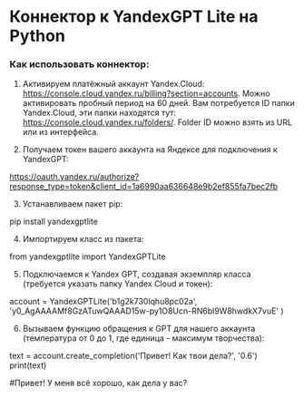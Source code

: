# Коннектор к YandexGPT Lite на Python

### Как использовать коннектор:

1) Активируем платёжный аккаунт Yandex.Cloud: https://console.cloud.yandex.ru/billing?section=accounts. Можно активировать пробный период на 60 дней.
Вам потребуется ID папки Yandex.Cloud, эти папки находятся тут: https://console.cloud.yandex.ru/folders/. Folder ID можно взять из URL или из интерфейса.


2) Получаем токен вашего аккаунта на Яндексе для подключения к YandexGPT:
   
https://oauth.yandex.ru/authorize?response_type=token&client_id=1a6990aa636648e9b2ef855fa7bec2fb


3) Устанавливаем пакет pip:
   
pip install yandexgptlite


4) Импортируем класс из пакета:
   
from yandexgptlite import YandexGPTLite 


5) Подключаемся к Yandex GPT, создавая экземпляр класса (требуется указать папку Yandex Cloud и токен):
   
account = YandexGPTLite('b1g2k730lqhu8pc02a', 'y0_AgAAAAMf8GzATuwQAAAD15w-py1O8Ucn-RN6bl9W8hwdkX7vuE' )


6) Вызываем функцию обращения к GPT для нашего аккаунта (температура от 0 до 1, где единица - максимум творчества):
   
text = account.create_completion('Привет! Как твои дела?', '0.6')
print(text) 

#Привет! У меня всё хорошо, как дела у вас?

